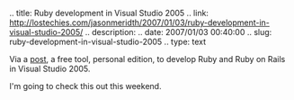 .. title: Ruby development in Visual Studio 2005
.. link: http://lostechies.com/jasonmeridth/2007/01/03/ruby-development-in-visual-studio-2005/
.. description: 
.. date: 2007/01/03 00:40:00
.. slug: ruby-development-in-visual-studio-2005
.. type: text


Via a [post](http://www.sapphiresteel.com/), a free tool, personal edition, to develop Ruby and Ruby on Rails in Visual Studio 2005.

I'm going to check this out this weekend.